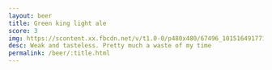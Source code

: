 ```yaml
---
layout: beer
title: Green king light ale
score: 3
img: https://scontent.xx.fbcdn.net/v/t1.0-0/p480x480/67496_10151649177163745_1520090166_n.jpg?oh=8588ad3064dafcbc4c14168f21e783ff&oe=58D0B373
desc: Weak and tasteless. Pretty much a waste of my time
permalink: /beer/:title.html
---
```

